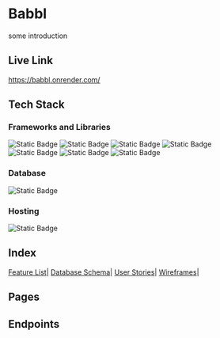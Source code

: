 # Babbl

some introduction

## Live Link
https://babbl.onrender.com/

## Tech Stack

### Frameworks and Libraries

![Static Badge](https://img.shields.io/badge/Python-%20?style=for-the-badge&logo=Python&color=gray)
![Static Badge](https://img.shields.io/badge/JavaScript-%20?style=for-the-badge&logo=JavaScript&color=gray)
![Static Badge](https://img.shields.io/badge/Flask-%20?style=for-the-badge&logo=Flask&color=gray)
![Static Badge](https://img.shields.io/badge/react-%20?style=for-the-badge&logo=react&color=gray)
![Static Badge](https://img.shields.io/badge/redux-%20?style=for-the-badge&logo=redux&color=gray)
![Static Badge](https://img.shields.io/badge/css3-%20?style=for-the-badge&logo=css3&color=gray)
![Static Badge](https://img.shields.io/badge/html5-%20?style=for-the-badge&logo=html5&color=gray)

### Database
![Static Badge](https://img.shields.io/badge/PostgreSQL-%20?style=for-the-badge&logo=PostgreSQL&logoColor=white&color=336791)

### Hosting
![Static Badge](https://img.shields.io/badge/Render-%20?style=for-the-badge&logo=Render&color=gray)

## Index
[Feature List](https://github.com/kimchicecream/babbl/wiki/Feature-List)|
[Database Schema](https://github.com/kimchicecream/babbl/wiki/Database-Schema)|
[User Stories](https://github.com/kimchicecream/babbl/wiki/User-Stories)|
[Wireframes](https://github.com/kimchicecream/babbl/wiki/WireFraming)|

## Pages

## Endpoints
